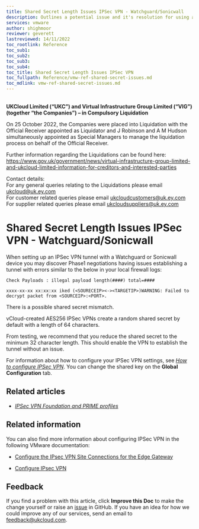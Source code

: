 ```yaml
---
title: Shared Secret Length Issues IPSec VPN - Watchguard/Sonicwall
description: Outlines a potential issue and it's resolution for using an IPsec VPN tunnel with Watchguard or Sonicwall devices
services: vmware
author: shighmoor
reviewer: geverett
lastreviewed: 14/11/2022
toc_rootlink: Reference
toc_sub1: 
toc_sub2:
toc_sub3:
toc_sub4:
toc_title: Shared Secret Length Issues IPSec VPN
toc_fullpath: Reference/vmw-ref-shared-secret-issues.md
toc_mdlink: vmw-ref-shared-secret-issues.md
---
```


<br>**UKCloud Limited (“UKC”) and Virtual Infrastructure Group Limited (“VIG”) (together “the Companies”) – in Compulsory Liquidation**

On 25 October 2022, the Companies were placed into Liquidation with the Official Receiver appointed as Liquidator and J Robinson and A M Hudson simultaneously appointed as Special Managers to manage the liquidation process on behalf of the Official Receiver.

Further information regarding the Liquidations can be found here: <https://www.gov.uk/government/news/virtual-infrastructure-group-limited-and-ukcloud-limited-information-for-creditors-and-interested-parties>

Contact details:<br>
For any general queries relating to the Liquidations please email <ukcloud@uk.ey.com><br>
For customer related queries please email <ukcloudcustomers@uk.ey.com><br>
For supplier related queries please email <ukcloudsuppliers@uk.ey.com>

# Shared Secret Length Issues IPSec VPN - Watchguard/Sonicwall

When setting up an IPSec VPN tunnel with a Watchguard or Sonicwall device you may discover Phase1 negotiations having issues establishing a tunnel with errors similar to the below in your local firewall logs:

    Check Payloads : illegal payload length(####) total=####

    xxxx-xx-xx xx:xx:xx iked (<SOURECEIP><-><TARGETIP>)WARNING: Failed to decrypt packet from <SOURCEIP>:<PORT>.

There is a possible shared secret mismatch.

vCloud-created AES256 IPSec VPNs create a random shared secret by default with a length of 64 characters.

From testing, we recommend that you reduce the shared secret to the minimum 32 character length. This should enable the VPN to establish the tunnel without an issue.

For information about how to configure your IPSec VPN settings, see [*How to configure IPSec VPN*](vmw-how-configure-ipsec-vpn.md). You can change the shared key on the **Global Configuration** tab.

## Related articles

- [*IPSec VPN Foundation and PRIME profiles*](vmw-ref-ipsec-vpn.md)

## Related information

You can also find more information about configuring IPSec VPN in the following VMware documentation:

- [Configure the IPsec VPN Site Connections for the Edge Gateway](https://docs.vmware.com/en/VMware-Cloud-Director/10.0/com.vmware.vcloud.tenantportal.doc/GUID-EDFE41C7-C93C-41E7-8437-85163C5278B1.html)

- [Configure IPsec VPN](https://docs.vmware.com/en/VMware-Cloud-Director/10.0/com.vmware.vcloud.tenantportal.doc/GUID-1B933A00-56CE-4375-8824-6DDEC76A19F8.html)

## Feedback

If you find a problem with this article, click **Improve this Doc** to make the change yourself or raise an [issue](https://github.com/UKCloud/documentation/issues) in GitHub. If you have an idea for how we could improve any of our services, send an email to <feedback@ukcloud.com>.
